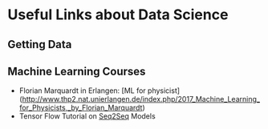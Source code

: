 # Useful Links about Data Science 

## Getting Data

## Machine Learning Courses
- Florian Marquardt in Erlangen: [ML for physicist] (http://www.thp2.nat.unierlangen.de/index.php/2017_Machine_Learning_for_Physicists,_by_Florian_Marquardt)
- Tensor Flow Tutorial on [Seq2Seq](https://www.tensorflow.org/tutorials/seq2seq/index.html) Models
